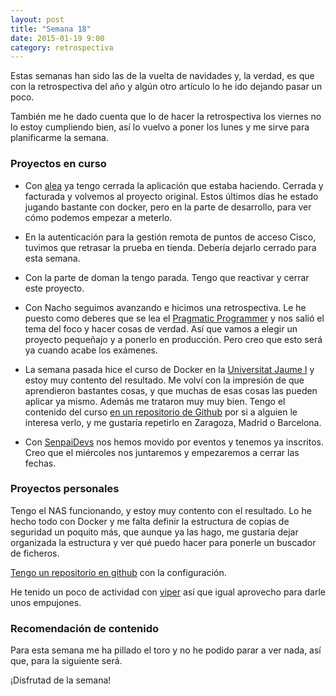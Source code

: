 ```yaml
---
layout: post
title: "Semana 18"
date: 2015-01-19 9:00
category: retrospectiva
---
```


Estas semanas han sido las de la vuelta de navidades y, la verdad, es que con la
retrospectiva del año y algún otro artículo lo he ido dejando pasar un poco.

También me he dado cuenta que lo de hacer la retrospectiva los viernes no lo
estoy cumpliendo bien, así lo vuelvo a poner los lunes y me sirve para
planificarme la semana.

### Proyectos en curso

* Con [alea](http://alea-soluciones.com) ya tengo cerrada la aplicación que
  estaba haciendo. Cerrada y facturada y volvemos al proyecto original. Estos
  últimos días he estado jugando bastante con docker, pero en la parte de
  desarrollo, para ver cómo podemos empezar a meterlo.

* En la autenticación para la gestión remota de puntos de acceso Cisco, tuvimos que
  retrasar la prueba en tienda. Debería dejarlo cerrado para esta semana.

* Con la parte de doman la tengo parada. Tengo que reactivar y cerrar este proyecto.

* Con Nacho seguimos avanzando e hicimos una retrospectiva. Le he puesto como
  deberes que se lea el [Pragmatic Programmer](https://pragprog.com/book/tpp/the-pragmatic-programmer) y
  nos salió el tema del foco y hacer cosas de verdad. Así que vamos a elegir un
  proyecto pequeñajo y a ponerlo en producción. Pero creo que esto será ya
  cuando acabe los exámenes.

* La semana pasada hice el curso de Docker en la [Universitat Jaume
  I](http://ujiapps.uji.es/) y estoy muy contento del resultado. Me volví con la
  impresión de que aprendieron bastantes cosas, y que muchas de esas cosas las
  pueden aplicar ya mismo. Además me trataron muy muy bien. Tengo el contenido
  del curso [en un repositorio de Github](https://github.com/nestorsalceda/formacion-docker) por si a alguien le
  interesa verlo, y me gustaría repetirlo en Zaragoza, Madrid o Barcelona.

* Con [SenpaiDevs](http://senpaidevs.com) nos hemos movido por eventos y tenemos
  ya inscritos. Creo que el miércoles nos juntaremos y empezaremos a cerrar las
  fechas.

### Proyectos personales

Tengo el NAS funcionando, y estoy muy contento con el resultado. Lo he hecho todo
con Docker y me falta definir la estructura de copias de seguridad un poquito
más, que aunque ya las hago, me gustaría dejar organizada la estructura y ver
qué puedo hacer para ponerle un buscador de ficheros.

[Tengo un repositorio en github](https://github.com/nestorsalceda/colossus) con la configuración.

He tenido un poco de actividad con
[viper](https://github.com/nestorsalceda/viper) así que igual aprovecho para
darle unos empujones.

### Recomendación de contenido

Para esta semana me ha pillado el toro y no he podido parar a ver nada, así que,
para la siguiente será.

¡Disfrutad de la semana!

